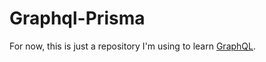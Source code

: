 # Graphql-Prisma

For now, this is just a repository I'm using to learn [GraphQL](https://graphql.org/).